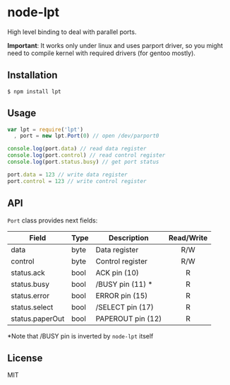 # node-lpt

High level binding to deal with parallel ports.

**Important**: It works only under linux and uses parport driver,
so you might need to compile kernel with required drivers (for gentoo mostly).

## Installation

    $ npm install lpt

## Usage

```javascript
var lpt = require('lpt')
  , port = new lpt.Port(0) // open /dev/parport0

console.log(port.data) // read data register
console.log(port.control) // read control register
console.log(port.status.busy) // get port status

port.data = 123 // write data register
port.control = 123 // write control register
```

## API

`Port` class provides next fields:

| Field           | Type | Description                    | Read/Write |
| --------------- | ---- | ------------------------------ |:----------:|
| data            | byte | Data register                  | R/W        |
| control         | byte | Control register               | R/W        |
| status.ack      | bool | ACK pin (10)                   | R          |
| status.busy     | bool | /BUSY pin (11) *               | R          |
| status.error    | bool | ERROR pin (15)                 | R          |
| status.select   | bool | /SELECT pin (17)               | R          |
| status.paperOut | bool | PAPEROUT pin (12)              | R          |

*Note that /BUSY pin is inverted by `node-lpt` itself

## License

MIT
